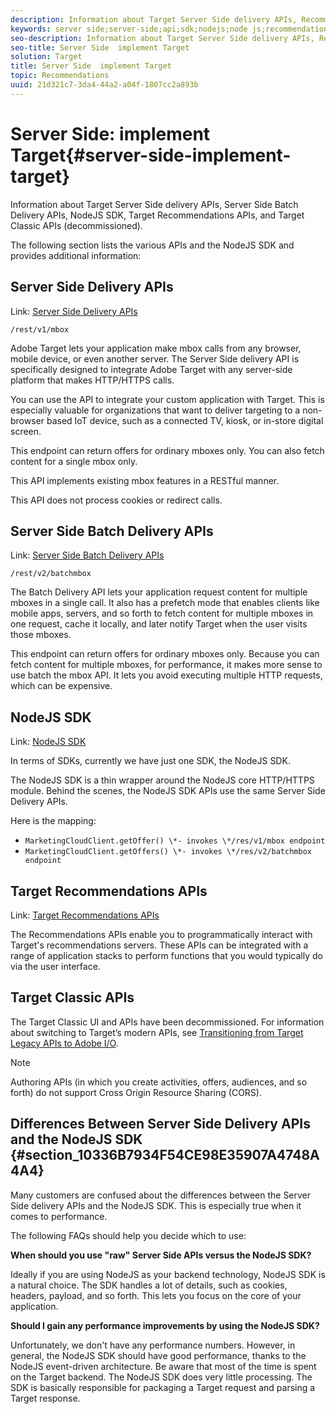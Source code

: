 ```yaml
---
description: Information about Target Server Side delivery APIs, Recommendations APIs, and the NodeJS SDK.
keywords: server side;server-side;api;sdk;nodejs;node js;recommendations api
seo-description: Information about Target Server Side delivery APIs, Recommendations APIs, and the NodeJS SDK.
seo-title: Server Side  implement Target
solution: Target
title: Server Side  implement Target
topic: Recommendations
uuid: 21d321c7-3da4-44a2-a04f-1807cc2a893b
---
```


# Server Side: implement Target{#server-side-implement-target}

Information about Target Server Side delivery APIs, Server Side Batch Delivery APIs, NodeJS SDK, Target Recommendations APIs, and Target Classic APIs (decommissioned).

The following section lists the various APIs and the NodeJS SDK and provides additional information:

## Server Side Delivery APIs

Link: [Server Side Delivery APIs](https://developers.adobetarget.com/api/#server-side-delivery)

`/rest/v1/mbox`

Adobe Target lets your application make mbox calls from any browser, mobile device, or even another server. The Server Side delivery API is specifically designed to integrate Adobe Target with any server-side platform that makes HTTP/HTTPS calls.

You can use the API to integrate your custom application with Target. This is especially valuable for organizations that want to deliver targeting to a non-browser based IoT device, such as a connected TV, kiosk, or in-store digital screen.

This endpoint can return offers for ordinary mboxes only. You can also fetch content for a single mbox only.

This API implements existing mbox features in a RESTful manner.

This API does not process cookies or redirect calls.

## Server Side Batch Delivery APIs

Link: [Server Side Batch Delivery APIs](https://developers.adobetarget.com/api/#server-side-batch-delivery)

`/rest/v2/batchmbox`

The Batch Delivery API lets your application request content for multiple mboxes in a single call. It also has a prefetch mode that enables clients like mobile apps, servers, and so forth to fetch content for multiple mboxes in one request, cache it locally, and later notify Target when the user visits those mboxes.

This endpoint can return offers for ordinary mboxes only. Because you can fetch content for multiple mboxes, for performance, it makes more sense to use batch the mbox API. It lets you avoid executing multiple HTTP requests, which can be expensive.

## NodeJS SDK

Link: [NodeJS SDK](https://www.npmjs.com/package/@adobe/target-node-client)

In terms of SDKs, currently we have just one SDK, the NodeJS SDK.

The NodeJS SDK is a thin wrapper around the NodeJS core HTTP/HTTPS module. Behind the scenes, the NodeJS SDK APIs use the same Server Side Delivery APIs.

Here is the mapping:

* `MarketingCloudClient.getOffer() \*- invokes \*/res/v1/mbox endpoint`
* `MarketingCloudClient.getOffers() \*- invokes \*/res/v2/batchmbox endpoint`

## Target Recommendations APIs

Link: [Target Recommendations APIs](https://developers.adobetarget.com/api/recommendations)

The Recommendations APIs enable you to programmatically interact with Target's recommendations servers. These APIs can be integrated with a range of application stacks to perform functions that you would typically do via the user interface.

## Target Classic APIs

The Target Classic UI and APIs have been decommissioned. For information about switching to Target’s modern APIs, see [Transitioning from Target Legacy APIs to Adobe I/O](../../c-implementing-target/c-api-and-sdk-overview/target-api-documentation.md#concept_3A31E26C8FAF49598152ACFE088BD4D2).

>[!NOTE]
>Authoring APIs (in which you create activities, offers, audiences, and so forth) do not support Cross Origin Resource Sharing (CORS).

## Differences Between Server Side Delivery APIs and the NodeJS SDK {#section_10336B7934F54CE98E35907A4748A4A4}

Many customers are confused about the differences between the Server Side delivery APIs and the NodeJS SDK. This is especially true when it comes to performance.

The following FAQs should help you decide which to use:

**When should you use "raw" Server Side APIs versus the NodeJS SDK?**

Ideally if you are using NodeJS as your backend technology, NodeJS SDK is a natural choice. The SDK handles a lot of details, such as cookies, headers, payload, and so forth. This lets you focus on the core of your application.

**Should I gain any performance improvements by using the NodeJS SDK?**

Unfortunately, we don't have any performance numbers. However, in general, the NodeJS SDK should have good performance, thanks to the NodeJS event-driven architecture. Be aware that most of the time is spent on the Target backend. The NodeJS SDK does very little processing. The SDK is basically responsible for packaging a Target request and parsing a Target response. 
